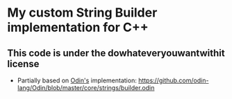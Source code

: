 # My custom String Builder implementation for C++
## This code is under the dowhateveryouwantwithit license

- Partially based on [Odin's](https://odin-lang.org/) implementation: https://github.com/odin-lang/Odin/blob/master/core/strings/builder.odin
